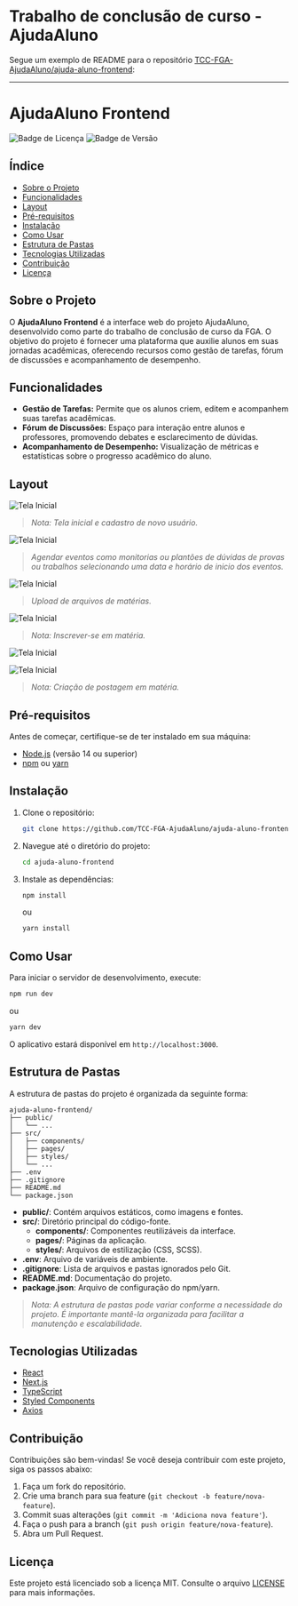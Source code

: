 # Trabalho de conclusão de curso - AjudaAluno
Segue um exemplo de README para o repositório [TCC-FGA-AjudaAluno/ajuda-aluno-frontend](https://github.com/TCC-FGA-AjudaAluno/ajuda-aluno-frontend):

---

# AjudaAluno Frontend

![Badge de Licença](https://img.shields.io/github/license/TCC-FGA-AjudaAluno/ajuda-aluno-frontend)
![Badge de Versão](https://img.shields.io/badge/vers%C3%A3o-1.0.0-blue)

## Índice

- [Sobre o Projeto](#sobre-o-projeto)
- [Funcionalidades](#funcionalidades)
- [Layout](#layout)
- [Pré-requisitos](#pré-requisitos)
- [Instalação](#instalação)
- [Como Usar](#como-usar)
- [Estrutura de Pastas](#estrutura-de-pastas)
- [Tecnologias Utilizadas](#tecnologias-utilizadas)
- [Contribuição](#contribuição)
- [Licença](#licença)


## Sobre o Projeto

O **AjudaAluno Frontend** é a interface web do projeto AjudaAluno, desenvolvido como parte do trabalho de conclusão de curso da FGA. O objetivo do projeto é fornecer uma plataforma que auxilie alunos em suas jornadas acadêmicas, oferecendo recursos como gestão de tarefas, fórum de discussões e acompanhamento de desempenho.

## Funcionalidades

- **Gestão de Tarefas:** Permite que os alunos criem, editem e acompanhem suas tarefas acadêmicas.
- **Fórum de Discussões:** Espaço para interação entre alunos e professores, promovendo debates e esclarecimento de dúvidas.
- **Acompanhamento de Desempenho:** Visualização de métricas e estatísticas sobre o progresso acadêmico do aluno.

## Layout

![Tela Inicial](https://i.imgur.com/TGKsqn1.gif)

> *Nota: Tela inicial e cadastro de novo usuário.*

![Tela Inicial](https://i.imgur.com/9bp2DGn.gif)

> *Agendar eventos como monitorias ou plantões de dúvidas de provas ou trabalhos selecionando uma data e horário de inicio dos eventos.*

![Tela Inicial](https://i.imgur.com/EFNz5jw.gif)

> *Upload de arquivos de matérias.*

![Tela Inicial](https://i.imgur.com/TIz9KNH.gif)

> *Nota: Inscrever-se em matéria.*

<!--![Tela Inicial](https://i.imgur.com/Fv08XSI.gif)!-->

![Tela Inicial](https://i.imgur.com/hQodVS2.gif)


![Tela Inicial](https://i.imgur.com/vv4aPLP.gif)

> *Nota: Criação de postagem em matéria.*

<!--
![Tela Inicial](https://i.imgur.com/V93YGSY.gif)

> *Nota: Insira capturas de tela reais do projeto para ilustrar o layout e as funcionalidades.*

![Tela Inicial](https://i.imgur.com/uRGzfQL.gif)

> *Nota: Insira capturas de tela reais do projeto para ilustrar o layout e as funcionalidades.*

![Tela Inicial](https://i.imgur.com/6MaJgai.gif)

> *Nota: Insira capturas de tela reais do projeto para ilustrar o layout e as funcionalidades.*

![Tela Inicial](https://i.imgur.com/fLcupyL.gif)

> *Nota: Insira capturas de tela reais do projeto para ilustrar o layout e as funcionalidades.*

![Tela Inicial](https://i.imgur.com/UoO88d6.gif)

> *Nota: Insira capturas de tela reais do projeto para ilustrar o layout e as funcionalidades.*

!-->


## Pré-requisitos

Antes de começar, certifique-se de ter instalado em sua máquina:

- [Node.js](https://nodejs.org/) (versão 14 ou superior)
- [npm](https://www.npmjs.com/) ou [yarn](https://yarnpkg.com/)

## Instalação

1. Clone o repositório:

   ```bash
   git clone https://github.com/TCC-FGA-AjudaAluno/ajuda-aluno-frontend.git
   ```

2. Navegue até o diretório do projeto:

   ```bash
   cd ajuda-aluno-frontend
   ```

3. Instale as dependências:

   ```bash
   npm install
   ```

   ou

   ```bash
   yarn install
   ```

## Como Usar

Para iniciar o servidor de desenvolvimento, execute:

```bash
npm run dev
```

ou

```bash
yarn dev
```

O aplicativo estará disponível em `http://localhost:3000`.

## Estrutura de Pastas

A estrutura de pastas do projeto é organizada da seguinte forma:

```
ajuda-aluno-frontend/
├── public/
│   └── ...
├── src/
│   ├── components/
│   ├── pages/
│   ├── styles/
│   └── ...
├── .env
├── .gitignore
├── README.md
└── package.json
```

- **public/**: Contém arquivos estáticos, como imagens e fontes.
- **src/**: Diretório principal do código-fonte.
  - **components/**: Componentes reutilizáveis da interface.
  - **pages/**: Páginas da aplicação.
  - **styles/**: Arquivos de estilização (CSS, SCSS).
- **.env**: Arquivo de variáveis de ambiente.
- **.gitignore**: Lista de arquivos e pastas ignorados pelo Git.
- **README.md**: Documentação do projeto.
- **package.json**: Arquivo de configuração do npm/yarn.

> *Nota: A estrutura de pastas pode variar conforme a necessidade do projeto. É importante mantê-la organizada para facilitar a manutenção e escalabilidade.*

## Tecnologias Utilizadas

- [React](https://reactjs.org/)
- [Next.js](https://nextjs.org/)
- [TypeScript](https://www.typescriptlang.org/)
- [Styled Components](https://styled-components.com/)
- [Axios](https://axios-http.com/)

## Contribuição

Contribuições são bem-vindas! Se você deseja contribuir com este projeto, siga os passos abaixo:

1. Faça um fork do repositório.
2. Crie uma branch para sua feature (`git checkout -b feature/nova-feature`).
3. Commit suas alterações (`git commit -m 'Adiciona nova feature'`).
4. Faça o push para a branch (`git push origin feature/nova-feature`).
5. Abra um Pull Request.

## Licença

Este projeto está licenciado sob a licença MIT. Consulte o arquivo [LICENSE](LICENSE) para mais informações.



